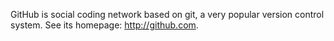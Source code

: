 <!---
    @title         GitHub
    @creator       Yichun Zhang
    @created       2011-06-21 04:20 GMT
    @modifier      YichunZhang
    @modified      2011-06-21 04:20 GMT
    @changes       2
--->

GitHub is social coding network based on git, a very popular version control system. See its homepage: http://github.com.
